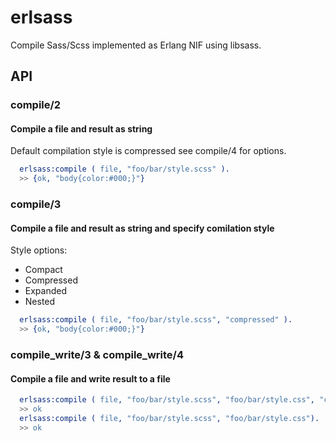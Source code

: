 # erlsass
Compile Sass/Scss implemented as Erlang NIF using libsass.

## API

### compile/2
#### Compile a file and result as string
Default compilation style is compressed see compile/4 for options.
```erlang
  erlsass:compile ( file, "foo/bar/style.scss" ).
  >> {ok, "body{color:#000;}"}
```
### compile/3
#### Compile a file and result as string and specify comilation style
Style options:

- Compact
- Compressed
- Expanded
- Nested

```erlang
  erlsass:compile ( file, "foo/bar/style.scss", "compressed" ).
  >> {ok, "body{color:#000;}"}
````
### compile_write/3 & compile_write/4
#### Compile a file and write result to a file
```erlang
  erlsass:compile ( file, "foo/bar/style.scss", "foo/bar/style.css", "compressed" ).
  >> ok  
  erlsass:compile ( file, "foo/bar/style.scss", "foo/bar/style.css").
  >> ok  
```

